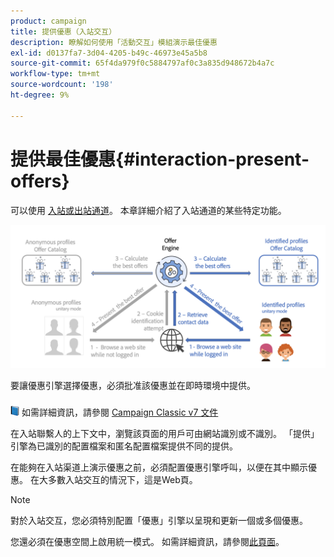```yaml
---
product: campaign
title: 提供優惠（入站交互）
description: 瞭解如何使用「活動交互」模組演示最佳優惠
exl-id: d0137fa7-3d04-4205-b49c-46973e45a5b8
source-git-commit: 65f4da979f0c5884797af0c3a835d948672b4a7c
workflow-type: tm+mt
source-wordcount: '198'
ht-degree: 9%

---
```


# 提供最佳優惠{#interaction-present-offers}

可以使用 [入站或出站通道](interaction-architecture.md#interaction-types)。 本章詳細介紹了入站通道的某些特定功能。

![](assets/inbound-interactions.png)

要讓優惠引擎選擇優惠，必須批准該優惠並在即時環境中提供。

![](../assets/do-not-localize/book.png) 如需詳細資訊，請參閱 [Campaign Classic v7 文件](https://experienceleague.adobe.com/docs/campaign-classic/using/managing-offers/managing-an-offer-catalog/approving-and-activating-an-offer.html#approving-offer-content)

在入站聯繫人的上下文中，瀏覽該頁面的用戶可由網站識別或不識別。 「提供」引擎為已識別的配置檔案和匿名配置檔案提供不同的提供。

在能夠在入站渠道上演示優惠之前，必須配置優惠引擎呼叫，以便在其中顯示優惠。 在大多數入站交互的情況下，這是Web頁。

>[!NOTE]
>
>對於入站交互，您必須特別配置「優惠」引擎以呈現和更新一個或多個優惠。
>
>您還必須在優惠空間上啟用統一模式。 如需詳細資訊，請參閱[此頁面](interaction-offer-spaces.md)。
